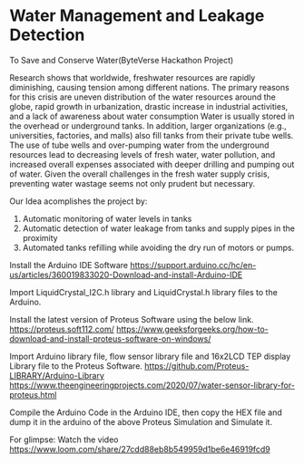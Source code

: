 # Water Management and Leakage Detection
To Save and Conserve Water(ByteVerse Hackathon Project)

Research shows that worldwide, freshwater resources are rapidly diminishing, causing tension among different nations. 
The primary reasons for this crisis are 
uneven distribution of the water resources around the globe, 
rapid growth in urbanization, 
drastic increase in industrial activities, and 
a lack of awareness about water consumption
Water is usually stored in the overhead or underground tanks. In addition, larger organizations (e.g., universities, factories, and malls) also fill tanks from their private tube wells. 
The use of tube wells and over-pumping water from the underground resources lead to decreasing levels of fresh water, water pollution, and increased overall expenses associated with deeper drilling and pumping out of water.
Given the overall challenges in the fresh water supply crisis, preventing water wastage seems not only prudent but necessary.

Our Idea acomplishes the project by:
1) Automatic monitoring of water levels in tanks
2) Automatic detection of water leakage from tanks and supply pipes in the proximity
3) Automated tanks refilling while avoiding the dry run of motors or pumps.


Install the Arduino IDE Software
https://support.arduino.cc/hc/en-us/articles/360019833020-Download-and-install-Arduino-IDE

Import LiquidCrystal_I2C.h library and LiquidCrystal.h library files to the Arduino.

Install the latest version of Proteus Software using the below link.
https://proteus.soft112.com/
https://www.geeksforgeeks.org/how-to-download-and-install-proteus-software-on-windows/

Import Arduino library file, flow sensor library file and 16x2LCD TEP display Library file to the Proteus Software.
https://github.com/Proteus-LIBRARY/Arduino-Library
https://www.theengineeringprojects.com/2020/07/water-sensor-library-for-proteus.html

Compile the Arduino Code in the Arduino IDE, then copy the HEX file and dump it in the arduino of the above Proteus Simulation and Simulate it.

For glimpse: Watch the video https://www.loom.com/share/27cdd88eb8b549959d1be6e46919fcd9


